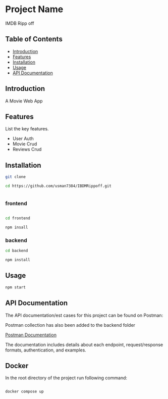 # Project Name

IMDB Ripp off

## Table of Contents

- [Introduction](#introduction)
- [Features](#features)
- [Installation](#installation)
- [Usage](#usage)
- [API Documentation](#api-documentation)


## Introduction

A Movie Web App

## Features

List the key features.

- User Auth
- Movie Crud
- Reviews Crud

## Installation

```bash
git clone 

cd https://github.com/usman7384/IBDMRippoff.git



```

### frontend

```bash

cd frontend

npm insall
```

### backend

```bash
cd backend

npm install

```

## Usage

```bash
npm start
```

## API Documentation

The API documentation/est cases for this project can be found on Postman:

Postman collection has also been added to the backend folder

[Postman Documentation](https://documenter.getpostman.com/view/31616266/2sA3JGeNuZ)

The documentation includes details about each endpoint, request/response formats, authentication, and examples.

## Docker

In the root directory of the project run following command:

```bash

docker compose up

```

